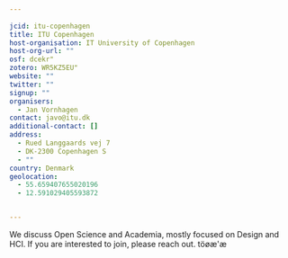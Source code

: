 ```yaml
---
    
jcid: itu-copenhagen
title: ITU Copenhagen
host-organisation: IT University of Copenhagen
host-org-url: ""
osf: dcekr"
zotero: WR5KZ5EU"
website: ""
twitter: ""
signup: ""
organisers:
  - Jan Vornhagen
contact: javo@itu.dk
additional-contact: []
address:
  - Rued Langgaards vej 7
  - DK-2300 Copenhagen S
  - ""
country: Denmark
geolocation:
  - 55.659407655020196
  - 12.591029405593872


---
```


We discuss Open Science and Academia, mostly focused on Design and HCI. If you are interested to join, please reach out.
töøæ'æ
